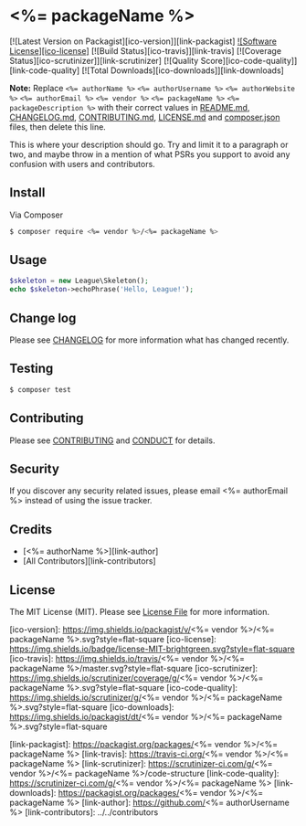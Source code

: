 # <%= packageName %>

[![Latest Version on Packagist][ico-version]][link-packagist]
[![Software License][ico-license]](LICENSE.md)
[![Build Status][ico-travis]][link-travis]
[![Coverage Status][ico-scrutinizer]][link-scrutinizer]
[![Quality Score][ico-code-quality]][link-code-quality]
[![Total Downloads][ico-downloads]][link-downloads]

**Note:** Replace ```<%= authorName %>``` ```<%= authorUsername %>``` ```<%= authorWebsite %>``` ```<%= authorEmail %>``` ```<%= vendor %>``` ```<%= packageName %>``` ```<%= packageDescription %>``` with their correct values in [README.md](README.md), [CHANGELOG.md](CHANGELOG.md), [CONTRIBUTING.md](CONTRIBUTING.md), [LICENSE.md](LICENSE.md) and [composer.json](composer.json) files, then delete this line.

This is where your description should go. Try and limit it to a paragraph or two, and maybe throw in a mention of what
PSRs you support to avoid any confusion with users and contributors.

## Install

Via Composer

``` bash
$ composer require <%= vendor %>/<%= packageName %>
```

## Usage

``` php
$skeleton = new League\Skeleton();
echo $skeleton->echoPhrase('Hello, League!');
```

## Change log

Please see [CHANGELOG](CHANGELOG.md) for more information what has changed recently.

## Testing

``` bash
$ composer test
```

## Contributing

Please see [CONTRIBUTING](CONTRIBUTING.md) and [CONDUCT](CONDUCT.md) for details.

## Security

If you discover any security related issues, please email <%= authorEmail %> instead of using the issue tracker.

## Credits

- [<%= authorName %>][link-author]
- [All Contributors][link-contributors]

## License

The MIT License (MIT). Please see [License File](LICENSE.md) for more information.

[ico-version]: https://img.shields.io/packagist/v/<%= vendor %>/<%= packageName %>.svg?style=flat-square
[ico-license]: https://img.shields.io/badge/license-MIT-brightgreen.svg?style=flat-square
[ico-travis]: https://img.shields.io/travis/<%= vendor %>/<%= packageName %>/master.svg?style=flat-square
[ico-scrutinizer]: https://img.shields.io/scrutinizer/coverage/g/<%= vendor %>/<%= packageName %>.svg?style=flat-square
[ico-code-quality]: https://img.shields.io/scrutinizer/g/<%= vendor %>/<%= packageName %>.svg?style=flat-square
[ico-downloads]: https://img.shields.io/packagist/dt/<%= vendor %>/<%= packageName %>.svg?style=flat-square

[link-packagist]: https://packagist.org/packages/<%= vendor %>/<%= packageName %>
[link-travis]: https://travis-ci.org/<%= vendor %>/<%= packageName %>
[link-scrutinizer]: https://scrutinizer-ci.com/g/<%= vendor %>/<%= packageName %>/code-structure
[link-code-quality]: https://scrutinizer-ci.com/g/<%= vendor %>/<%= packageName %>
[link-downloads]: https://packagist.org/packages/<%= vendor %>/<%= packageName %>
[link-author]: https://github.com/<%= authorUsername %>
[link-contributors]: ../../contributors
